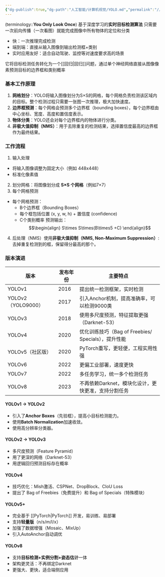 ```yaml
---
{"dg-publish":true,"dg-path":"人工智能/计算机视觉/YOLO.md","permalink":"/人工智能/计算机视觉/YOLO/","dgPassFrontmatter":true,"noteIcon":"","created":"2025-02-03T15:09:20.538+08:00","updated":"2025-04-29T11:40:19.646+08:00"}
---
```


(terminology::**You Only Look Once**)
基于深度学习的**实时目标检测算法**
只需要一次前向传播（一次看图）就能完成图像中所有物体的定位和分类
- 快：一次推理完成检测
- 端到端：直接从输入图像到输出检测框+类别
- 实时应用友好：适合自动驾驶、监控等对速度要求高的场景

它将目标检测任务转化为一个[[回归\|回归]]问题，通过单个神经网络直接从图像像素预测目标的边界框和类别概率 

### 基本工作原理
1. **网格划分**：YOLO将输入图像划分为S×S的网格，每个网格负责检测该区域内的目标。整个检测过程只需要一张图一次推理，极大加快速度。
2. **边界框预测**：每个网格会预测多个边界框（bounding boxes），每个边界框由中心坐标、宽度、高度和置信度表示。
3. **物体分类**：YOLO还会对每个边界框内的物体进行分类。
4. **非极大值抑制（NMS）**：用于去除重复的检测结果，选择置信度最高的边界框作为最终结果。

### 工作流程
1. 输入处理
- 将输入图像调整为固定大小（例如 448x448）
- 标准化像素值
2. 划分网格：将图像划分成 **S×S 个网格**（例如7×7）
3. 每个网格预测
- 每个网格预测：
    - B个边界框（Bounding Boxes）
    - 每个框包括位置 (x, y, w, h) + 置信度 (confidence)
    - C个类别概率
预测输出：
$$\begin{align}
S\times S\times(B\times5 +C)
\end{align}$$
4. 后处理（NMS）使用**非极大值抑制（NMS, Non-Maximum Suppression）**:去掉重复检测到的框，保留得分最高的那个。

### 版本演进

|版本|发布年份|主要特点|
|---|---|---|
|YOLOv1|2016|提出统一检测框架，实时检测|
|YOLOv2（YOLO9000）|2017|引入Anchor机制，提高准确率，可以检测9000类|
|YOLOv3|2018|使用多尺度预测，特征提取更强（Darknet-53）|
|YOLOv4|2020|优化训练技巧（Bag of Freebies/ Specials），提升性能|
|YOLOv5（社区版）|2020|PyTorch重写，更轻便，工程实用性强|
|YOLOv6|2022|更偏工业部署，速度更快|
|YOLOv7|2022|多任务学习，统一多个检测任务|
|YOLOv8|2023|不再依赖Darknet，模块化设计，更快更准，支持分割任务|

#### YOLOv1 → YOLOv2
- 引入了**Anchor Boxes**（先验框），提高小目标检测能力。
- 使用**Batch Normalization**加速收敛。
- 使用高分辨率分类器。
#### YOLOv2 → YOLOv3
- 多尺度预测（Feature Pyramid）
- 用了更深的网络（Darknet-53）
- 用逻辑回归预测目标存在概率
#### YOLOv4
- 技巧优化：Mish激活、CSPNet、DropBlock、CIoU Loss
- 提出了 Bag of Freebies（免费提升）和 Bag of Specials（特殊模块）
#### YOLOv5+
- 完全基于 [[PyTorch\|PyTorch]] 开发，易训练、易部署
- 支持**轻量版**（n/s/m/l/x）
- 加强了数据增强（Mosaic、MixUp）
- 引入AutoAnchor自动调优
#### YOLOv8
- 支持**目标检测+实例分割+姿态估计**一体
- 架构更灵活：不再绑定Darknet
- 更强大、更快，适合端侧应用

